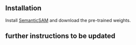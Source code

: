 ## Installation
Install [SemanticSAM](https://github.com/UX-Decoder/Semantic-SAM) and download the pre-trained weights.

## further instructions to be updated